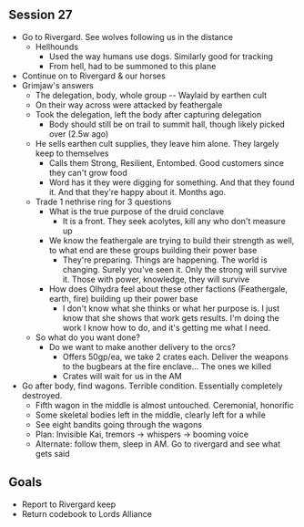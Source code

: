 ## Session 27
* Go to Rivergard. See wolves following us in the distance
  * Hellhounds
    * Used the way humans use dogs. Similarly good for tracking
    * From hell, had to be summoned to this plane
* Continue on to Rivergard & our horses
* Grimjaw's answers
  * The delegation, body, whole group -- Waylaid by earthen cult
  * On their way across were attacked by feathergale
  * Took the delegation, left the body after capturing delegation
    * Body should still be on trail to summit hall, though likely picked over (2.5w ago)
  * He sells earthen cult supplies, they leave him alone. They largely keep to themselves
    * Calls them Strong, Resilient, Entombed. Good customers since they can't grow food
    * Word has it they were digging for something. And that they found it. And that they're happy about it. Months ago.
  * Trade 1 nethrise ring for 3 questions
    * What is the true purpose of the druid conclave
      * It is a front. They seek acolytes, kill any who don't measure up
    * We know the feathergale are trying to build their strength as well, to what end are these groups building their power base
      * They're preparing. Things are happening. The world is changing. Surely you've seen it. Only the strong will survive it. Those with power, knowledge, they will survive
    * How does Olhydra feel about these other factions (Feathergale, earth, fire) building up their power base
      * I don't know what she thinks or what her purpose is. I just know that she shows that work gets results. I'm doing the work I know how to do, and it's getting me what I need.
  * So what do you want done?
    * Do we want to make another delivery to the orcs?
      * Offers 50gp/ea, we take 2 crates each. Deliver the weapons to the bugbears at the fire enclave... The ones we killed
      * Crates will wait for us in the AM
* Go after body, find wagons. Terrible condition. Essentially completely destroyed.
  * Fifth wagon in the middle is almost untouched. Ceremonial, honorific
  * Some skeletal bodies left in the middle, clearly left for a while
  * See eight bandits going through the wagons
  * Plan: Invisible Kai, tremors -> whispers -> booming voice
  * Alternate: follow them, sleep in AM. Go to rivergard and see what gets said

## Goals
* Report to Rivergard keep
* Return codebook to Lords Alliance
